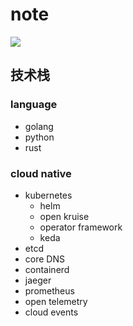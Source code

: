 # note

![](./md/images/cloud%20native%20landscape.png)

## 技术栈
### language
- golang
- python
- rust

### cloud native
- kubernetes
  - helm
  - open kruise
  - operator framework
  - keda
- etcd
- core DNS
- containerd
- jaeger
- prometheus
- open telemetry
- cloud events




